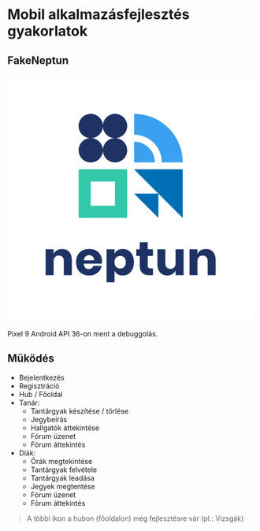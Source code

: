 # Mobil alkalmazásfejlesztés gyakorlatok
## FakeNeptun
![neptun_logo](app/src/main/res/drawable/logo.png)

Pixel 9 Android API 36-on ment a debuggolás.

## Müködés
- Bejelentkezés
- Regisztráció
- Hub / Főoldal
- Tanár:
  - Tantárgyak készítése / törlése
  - Jegybeírás
  - Hallgatók áttekintése
  - Fórum üzenet
  - Fórum áttekintés
- Diák:
  - Órák megtekintése
  - Tantárgyak felvétele
  - Tantárgyak leadása
  - Jegyek megtentése
  - Fórum üzenet
  - Fórum áttekintés
> A többi ikon a hubon (főoldalon) még fejlesztésre vár (pl.: Vizsgák)